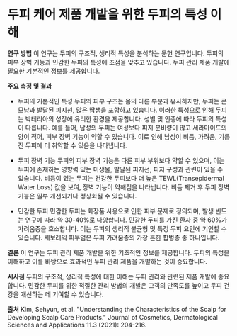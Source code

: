 ﻿# 두피 케어 제품 개발을 위한 두피의 특성 이해

**연구 방법**
이 연구는 두피의 구조적, 생리적 특성을 분석하는 문헌 연구입니다.
두피의 피부 장벽 기능과 민감한 두피의 특성에 초점을 맞추고 있습니다.
두피 관리 제품 개발에 필요한 기본적인 정보를 제공합니다.

**주요 측정 및 결과**

 - 두피의 기본적인 특성
두피의 피부 구조는 몸의 다른 부분과 유사하지만, 두피는 큰 모낭과 발달된 피지선, 많은 땀샘을 포함하고 있습니다. 이러한 특성으로 인해 두피는 박테리아의 성장에 유리한 환경을 제공합니다.
성별 및 인종에 따라 두피의 특성이 다릅니다. 예를 들어, 남성의 두피는 여성보다 피지 분비량이 많고 세라마이드의 양이 적어, 피부 장벽 기능이 약할 수 있습니다. 이로 인해 남성이 비듬, 가려움, 기름진 두피에 더 취약할 수 있음을 나타냅니다.

 - 두피 장벽 기능
두피의 피부 장벽 기능은 다른 피부 부위보다 약할 수 있으며, 이는 두피에 존재하는 영향력 있는 미생물, 발달된 피지선, 피지 구성과 관련이 있을 수 있습니다.
비듬이 있는 두피는 건강한 두피보다 더 높은 TEWL(Transepidermal Water Loss) 값을 보여, 장벽 기능이 약해짐을 나타냅니다. 비듬 제거 후 두피 장벽 기능은 일부 개선되거나 정상화될 수 있습니다.

 - 민감한 두피
민감한 두피는 화장품 사용으로 인한 피부 문제로 정의되며, 발생 빈도는 연구에 따라 약 30-40%로 다양합니다.
민감한 두피를 가진 환자 중 약 60%가 가려움증을 호소합니다. 이는 두피의 생리적 불균형 및 특정 두피 요인에 기인할 수 있습니다. 세보레익 피부염은 두피 가려움증의 가장 흔한 합병증 중 하나입니다.


**결론** 
이 연구는 두피 관리 제품 개발을 위한 기초적인 정보를 제공합니다. 두피의 특성을 이해하고 이를 바탕으로 효과적인 두피 관리 제품을 개발하는 것이 중요합니다.

**시사점** 
두피의 구조적, 생리적 특성에 대한 이해는 두피 관리와 관련된 제품 개발에 중요합니다. 민감한 두피를 위한 적절한 관리 방법의 개발은 고객의 만족도를 높이고 두피 건강을 개선하는 데 기여할 수 있습니다.

**출처**
Kim, Sehyun, et al. "Understanding the Characteristics of the Scalp for Developing Scalp Care Products." Journal of Cosmetics, Dermatological Sciences and Applications 11.3 (2021): 204-216.